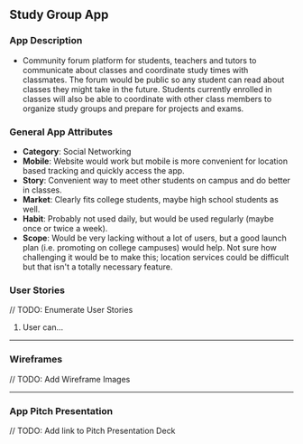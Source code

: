 ## Study Group App

### App Description
  - Community forum platform for students, teachers and tutors to communicate about classes and coordinate study times with classmates. The forum would be public so any student can read about classes they might take in the future. Students currently enrolled in classes will also be able to coordinate with other class members to organize study groups and prepare for projects and exams. 

### General App Attributes


- **Category**: Social Networking
- **Mobile**: Website would work but mobile is more convenient for location based tracking and quickly access the app. 
- **Story**: Convenient way to meet other students on campus and do better in classes.
- **Market**: Clearly fits college students, maybe high school students as well.
- **Habit**: Probably not used daily, but would be used regularly (maybe once or twice a week).
- **Scope**: Would be very lacking without a lot of users, but a good launch plan (i.e. promoting on college campuses) would help. Not sure how challenging it would be to make this; location services could be difficult but that isn't a totally necessary feature.


### User Stories
// TODO: Enumerate User Stories
1. User can...

---

### Wireframes
// TODO: Add Wireframe Images

---

### App Pitch Presentation
// TODO: Add link to Pitch Presentation Deck

